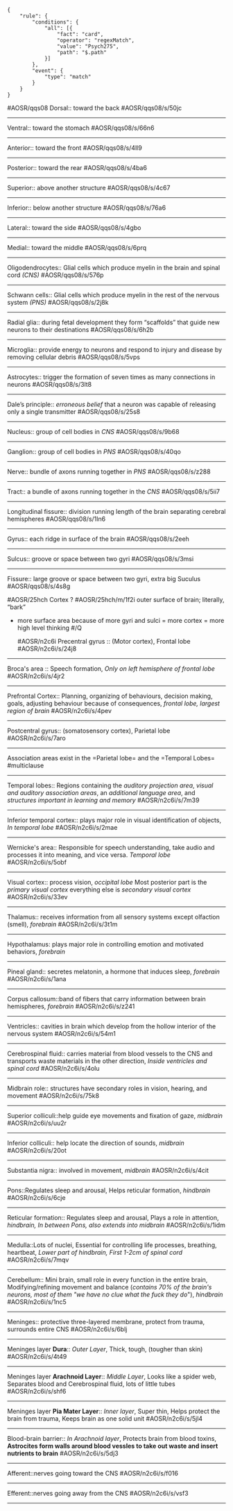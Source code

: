 ```aosr-deck-config
{
	"rule": {
		"conditions": {
			"all": [{
				"fact": "card",
				"operator": "regexMatch",
				"value": "Psych275",
				"path": "$.path"
			}]
		},
		"event": {
			"type": "match"
		}
	}
}
```

#AOSR/qqs08
Dorsal:: toward the back #AOSR/qqs08/s/50jc
***
Ventral:: toward the stomach  #AOSR/qqs08/s/66n6
***
Anterior:: toward the front #AOSR/qqs08/s/4ll9
***
Posterior:: toward the rear #AOSR/qqs08/s/4ba6
***
Superior:: above another structure #AOSR/qqs08/s/4c67
***
Inferior:: below another structure #AOSR/qqs08/s/76a6
***
Lateral:: toward the side #AOSR/qqs08/s/4gbo
***
Medial:: toward the middle #AOSR/qqs08/s/6prq
***
Oligodendrocytes:: Glial cells which produce myelin in the brain and spinal cord *(CNS)* #AOSR/qqs08/s/576p
***
Schwann cells:: Glial cells which produce myelin in the rest of the nervous system *(PNS)* #AOSR/qqs08/s/2j8k
***
Radial glia:: during fetal development they form “scaffolds” that guide new neurons to their destinations #AOSR/qqs08/s/6h2b
***
Microglia:: provide energy to neurons and respond to injury and disease by removing cellular debris #AOSR/qqs08/s/5vps
***
Astrocytes:: trigger the formation of seven times as many connections in neurons #AOSR/qqs08/s/3lt8
***
Dale’s principle:: *erroneous belief* that a neuron was capable of releasing only a single transmitter #AOSR/qqs08/s/25s8
***
Nucleus:: group of cell bodies in *CNS* #AOSR/qqs08/s/9b68
***
Ganglion:: group of cell bodies in *PNS* #AOSR/qqs08/s/40qo
***
Nerve:: bundle of axons running together in *PNS* #AOSR/qqs08/s/z288
***
Tract:: a bundle of axons running together in the *CNS* #AOSR/qqs08/s/5ii7
***
Longitudinal fissure:: division running length of the brain separating cerebral hemispheres #AOSR/qqs08/s/1ln6
***
Gyrus:: each ridge in surface of the brain #AOSR/qqs08/s/2eeh
***
Sulcus:: groove or space between two gyri #AOSR/qqs08/s/3msi
***
Fissure:: large groove or space between two gyri, extra big Suculus #AOSR/qqs08/s/4s8g

#AOSR/25hch
Cortex
? #AOSR/25hch/m/1f2i
outer surface of brain; literally, “bark” 
- more surface area because of more gyri and sulci = more cortex = more high level thinking
#/Q

  #AOSR/n2c6i
Precentral gyrus :: (Motor cortex), Frontal lobe #AOSR/n2c6i/s/24j8
***
Broca's area :: Speech formation, *Only on left hemisphere of frontal lobe* #AOSR/n2c6i/s/4jr2
***
Prefrontal Cortex:: Planning, organizing of behaviours, decision making, goals, adjusting behaviour because of consequences, *frontal lobe, largest region of brain* #AOSR/n2c6i/s/4pev
***
Postcentral gyrus:: (somatosensory cortex), Parietal lobe #AOSR/n2c6i/s/7aro
***
Association areas exist in the =Parietal lobe= and the =Temporal Lobes= #multiclause
***
Temporal lobes:: Regions containing the *auditory projection area*, *visual and auditory association areas*, an *additional language area*, and *structures important in learning and memory* #AOSR/n2c6i/s/7m39
***
Inferior temporal cortex:: plays major role in visual identification of objects, *In temporal lobe* #AOSR/n2c6i/s/2mae
*** 
Wernicke's area:: Responsible for speech understanding, take audio and processes it into meaning, and vice versa. *Temporal lobe* #AOSR/n2c6i/s/5obf
***
Visual cortex:: process vision, *occipital lobe* Most posterior part is the *primary visual cortex* everything else is *secondary visual cortex* #AOSR/n2c6i/s/33ev
***
Thalamus:: receives information from all sensory systems except olfaction (smell), *forebrain* #AOSR/n2c6i/s/3t1m
***
Hypothalamus: plays major role in controlling emotion and motivated behaviors, *forebrain*
***
Pineal gland:: secretes melatonin, a hormone that induces sleep, *forebrain* #AOSR/n2c6i/s/1ana
***
Corpus callosum::band of fibers that carry information between brain hemispheres, *forebrain* #AOSR/n2c6i/s/z241
***
Ventricles:: cavities in brain which develop from the hollow interior of the nervous system #AOSR/n2c6i/s/54m1
***
Cerebrospinal fluid:: carries material from blood vessels to the CNS and transports waste materials in the other direction, *Inside ventricles and spinal cord* #AOSR/n2c6i/s/4olu
***
Midbrain role:: structures have secondary roles in vision, hearing, and movement #AOSR/n2c6i/s/75k8
***
Superior colliculi::help guide eye movements and fixation of gaze, *midbrain* #AOSR/n2c6i/s/uu2r
***
Inferior colliculi:: help locate the direction of sounds, *midbrain* #AOSR/n2c6i/s/20ot
***
Substantia nigra:: involved in movement, *midbrain* #AOSR/n2c6i/s/4cit
***
Pons::Regulates sleep and arousal, Helps reticular formation, *hindbrain* #AOSR/n2c6i/s/6cje
***
Reticular formation:: Regulates sleep and arousal, Plays a role in attention, *hindbrain, In between Pons, also extends into midbrain* #AOSR/n2c6i/s/1idm
***
Medulla::Lots of nuclei, Essential for controlling life processes, breathing, heartbeat, *Lower part of hindbrain, First 1-2cm of spinal cord* #AOSR/n2c6i/s/7mqv
***
Cerebellum:: Mini brain, small role in every function in the entire brain, Modifying/refining movement and balance (*contains 70% of the brain's neurons, most of them "we have no clue what the fuck they do*"), *hindbrain* #AOSR/n2c6i/s/1nc5
***
Meninges:: protective three-layered membrane, protect from trauma, surrounds entire CNS #AOSR/n2c6i/s/6blj
***
Meninges layer **Dura**:: *Outer Layer*, Thick, tough, (tougher than skin) #AOSR/n2c6i/s/4t49
***
Meninges layer **Arachnoid Layer**:: *Middle Layer*, Looks like a spider web, Separates blood and Cerebrospinal fluid, lots of little tubes #AOSR/n2c6i/s/shf6
***
Meninges layer **Pia Mater Layer**:: *Inner layer*, Super thin, Helps protect the brain from trauma, Keeps brain as one solid unit #AOSR/n2c6i/s/5jl4
***
Blood-brain barrier:: *In Arachnoid layer*, Protects brain from blood toxins, **Astrocites form walls around blood vessles to take out waste and insert nutrients to brain** #AOSR/n2c6i/s/5dj3
***
Afferent::nerves going toward the CNS #AOSR/n2c6i/s/f016
***
Efferent::nerves going away from the CNS #AOSR/n2c6i/s/vsf3
***
